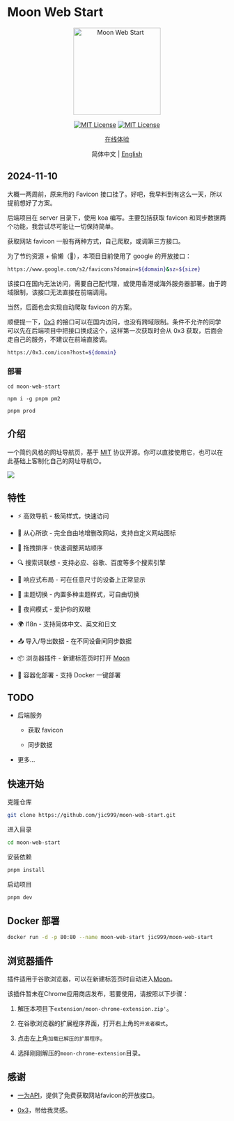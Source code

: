 
# Moon Web Start

<p align="center">
  <a href="https://github.com/jic999/sprout-admin-api">
    <img alt="Moon Web Start" width="200" src="./public/favicon_neutral.svg">
  </a>
</p>
<p align="center">
  <a href="./LICENSE"><img alt="MIT License" src="https://badgen.net/github/license/jic999/moon-web-start"/></a>
  <a href="https://github.com/antfu/eslint-config"><img alt="MIT License" src="https://antfu.me/badge-code-style.svg"/></a>
</p>
<p align="center">
  <a href="https://start.heroism.me/">在线体验</a>
</p>
<p align="center">
  <span>简体中文</span> |
  <a href="./README.en.md">English</a>
</p>

## 2024-11-10

大概一两周前，原来用的 Favicon 接口挂了。好吧，我早料到有这么一天，所以提前想好了方案。

后端项目在 server 目录下，使用 koa 编写。主要包括获取 favicon 和同步数据两个功能，我尝试尽可能让一切保持简单。

获取网站 favicon 一般有两种方式，自己爬取，或调第三方接口。

为了节约资源 + 偷懒（🤣），本项目目前使用了 google 的开放接口：

```bash
https://www.google.com/s2/favicons?domain=${domain}&sz=${size}
```
该接口在国内无法访问，需要自己配代理，或使用香港或海外服务器部署。由于跨域限制，该接口无法直接在前端调用。

当然，后面也会实现自动爬取 favicon 的方案。

顺便提一下，[0x3]((https://0x3.com/)) 的接口可以在国内访问，也没有跨域限制。条件不允许的同学可以先在后端项目中把接口换成这个，这样第一次获取时会从 0x3 获取，后面会走自己的服务，不建议在前端直接调。

```bash
https://0x3.com/icon?host=${domain}
```
### 部署

```
cd moon-web-start

npm i -g pnpm pm2

pnpm prod
```

## 介绍

一个简约风格的网址导航页，基于 [MIT](./LICENSE) 协议开源。你可以直接使用它，也可以在此基础上客制化自己的网址导航😊。

![](https://cdn.jsdelivr.net/gh/jic999/images/blog/20231016102939.png)

## 特性

- ⚡ 高效导航 - 极简样式，快速访问

- 🍎 从心所欲 - 完全自由地增删改网站，支持自定义网站图标

- 🛫 拖拽排序 - 快速调整网站顺序

- 🔍 搜索词联想 - 支持必应、谷歌、百度等多个搜索引擎

- 📱 响应式布局 - 可在任意尺寸的设备上正常显示

- 🎨 主题切换 - 内置多种主题样式，可自由切换

- 🌙 夜间模式 - 爱护你的双眼

- 🌍 I18n - 支持简体中文、英文和日文

- 📤 导入/导出数据 - 在不同设备间同步数据

- 📦 浏览器插件 - 新建标签页时打开 [Moon](https://start.heroism.me/)

- 🚀 容器化部署 - 支持 Docker 一键部署


## TODO

- 后端服务

  - 获取 favicon

  - 同步数据

- 更多...

## 快速开始

克隆仓库
```bash
git clone https://github.com/jic999/moon-web-start.git
```

进入目录
```bash
cd moon-web-start
```

安装依赖
```bash
pnpm install
```

启动项目
```bash
pnpm dev
```

## Docker 部署

```bash
docker run -d -p 80:80 --name moon-web-start jic999/moon-web-start
```

## 浏览器插件

插件适用于谷歌浏览器，可以在新建标签页时自动进入[Moon](https://start.heroism.me/)。

该插件暂未在Chrome应用商店发布，若要使用，请按照以下步骤：

1. 解压本项目下`extension/moon-chrome-extension.zip'`。

2. 在谷歌浏览器的扩展程序界面，打开右上角的`开发者模式`。

3. 点击左上角`加载已解压的扩展程序`。

4. 选择刚刚解压的`moon-chrome-extension`目录。

## 感谢

- [一为API](https://api.iowen.cn/)，提供了免费获取网站favicon的开放接口。

- [0x3](https://0x3.com/)，带给我灵感。
